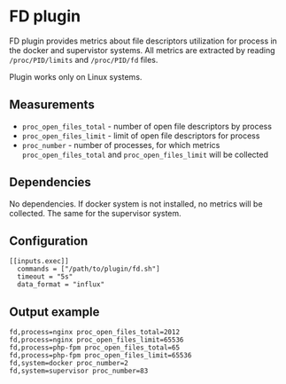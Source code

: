 # FD plugin

FD plugin provides metrics about file descriptors utilization for process in the docker and supervistor systems. 
All metrics are extracted by reading `/proc/PID/limits` and `/proc/PID/fd` files. 

Plugin works only on Linux systems.

## Measurements

- `proc_open_files_total` - number of open file descriptors by process
- `proc_open_files_limit` - limit of open file descriptors for process
- `proc_number` - number of processes, for which  metrics `proc_open_files_total` and `proc_open_files_limit` will be collected

## Dependencies

No dependencies. If docker system is not installed, no metrics will be collected. The same for the supervisor system.

## Configuration

```
[[inputs.exec]]
  commands = ["/path/to/plugin/fd.sh"]
  timeout = "5s"
  data_format = "influx"
```

## Output example

```
fd,process=nginx proc_open_files_total=2012
fd,process=nginx proc_open_files_limit=65536
fd,process=php-fpm proc_open_files_total=65
fd,process=php-fpm proc_open_files_limit=65536
fd,system=docker proc_number=2
fd,system=supervisor proc_number=83
```
